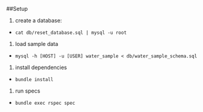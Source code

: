 ##Setup
1. create a database:
 - `cat db/reset_database.sql | mysql -u root`
1. load sample data
 - `mysql -h [HOST] -u [USER] water_sample < db/water_sample_schema.sql`
1. install dependencies
 - `bundle install`
1. run specs
 - `bundle exec rspec spec`
